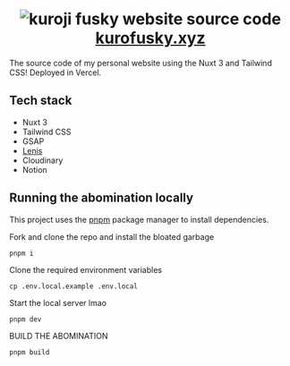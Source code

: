 <h1 align="center">
  <img alt="kuroji fusky website source code" src="https://user-images.githubusercontent.com/94678583/222631031-6444bc47-39c4-4e5b-b36c-47c247478d08.png">
  <a href="https://kurofusky.xyz">kurofusky.xyz</a>
</h1>

The source code of my personal website using the Nuxt 3 and
Tailwind CSS! Deployed in Vercel.

## Tech stack

- Nuxt 3
- Tailwind CSS
- GSAP
- [Lenis](https://github.com/studio-freight/lenis)
- Cloudinary
- Notion

## Running the abomination locally

This project uses the [pnpm](https://pnpm.io/) package manager to install dependencies.

Fork and clone the repo and install the bloated garbage

```console
pnpm i
```

Clone the required environment variables

```console
cp .env.local.example .env.local
```

Start the local server lmao

```console
pnpm dev
```

BUILD THE ABOMINATION

```console
pnpm build
```
